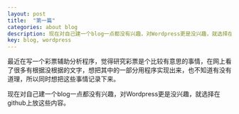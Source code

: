 ```yaml
---
layout: post
title:  "第一篇"
categories: about blog 
description: 现在对自己建一个blog一点都没有兴趣，对Wordpress更是没兴趣，就选择在github上放这些内容。
key: blog, wordpress
---
```


最近在写一个彩票辅助分析程序，觉得研究彩票是个比较有意思的事情，在网上看了很多有根据没根据的文字，想把其中的一部分用程序实现出来，也不知道有没有道理，所以同时想把这些事情记录下来。

现在对自己建一个blog一点都没有兴趣，对Wordpress更是没兴趣，就选择在github上放这些内容。

